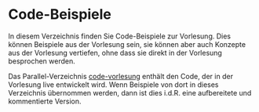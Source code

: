 # Code-Beispiele

In diesem Verzeichnis finden Sie Code-Beispiele zur Vorlesung.
Dies können Beispiele aus der Vorlesung sein, sie können aber auch Konzepte
aus der Vorlesung vertiefen, ohne dass sie direkt in der Vorlesung besprochen werden.

Das Parallel-Verzeichnis [code-vorlesung](../code-vorlesung) enthält
den Code, der in der Vorlesung live entwickelt wird.
Wenn Beispiele von dort in dieses Verzeichnis übernommen werden,
dann ist dies i.d.R. eine aufbereitete und kommentierte Version.
